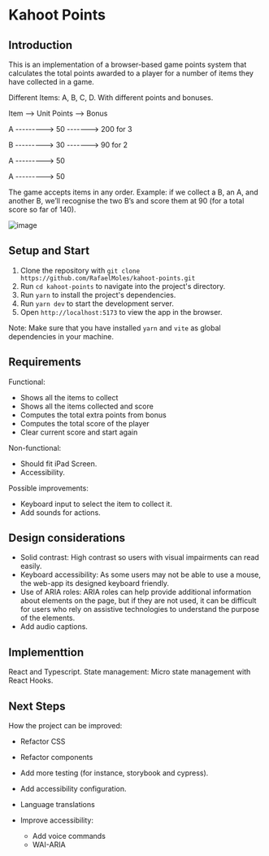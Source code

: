 # Kahoot Points

## Introduction

This is an implementation of a browser-based game points system that calculates the total points awarded to a player for a number of items they have collected in a game.

Different Items: A, B, C, D. With different points and bonuses.

Item --> Unit Points --> Bonus

A ---------> 50 -------> 200 for 3

B ---------> 30 -------> 90 for 2

A ---------> 50 

A ---------> 50 

The game accepts items in any order. Example: if we collect a B, an A, and another B, we’ll recognise the two B’s and score them at 90 (for a total score so far of 140).


![image](https://user-images.githubusercontent.com/39062528/212623158-b21da9fb-1ef5-4473-89e4-c4ef126b156d.png)

## Setup and Start

1. Clone the repository with ```git clone https://github.com/RafaelMoles/kahoot-points.git```
2. Run ```cd kahoot-points``` to navigate into the project's directory.
3. Run ```yarn``` to install the project's dependencies.
4. Run ```yarn dev``` to start the development server.
5. Open ```http://localhost:5173``` to view the app in the browser.

Note: Make sure that you have installed ```yarn``` and ```vite``` as global dependencies in your machine.

## Requirements

Functional:

- Shows all the items to collect
- Shows all the items collected and score
- Computes the total extra points from bonus
- Computes the total score of the player
- Clear current score and start again

Non-functional:

- Should fit iPad Screen.
- Accessibility.

Possible improvements:

- Keyboard input to select the item to collect it.
- Add sounds for actions.


## Design considerations

- Solid contrast: High contrast so users with visual impairments can read easily.
- Keyboard accessibility: As some users may not be able to use a mouse, the web-app its designed keyboard friendly.
-  Use of ARIA roles: ARIA roles can help provide additional information about elements on the page, but if they are not used, it can be difficult for users who rely on assistive technologies to understand the purpose of the elements.
- Add audio captions.

## Implementtion
React and Typescript.
State management: Micro state management with React Hooks.

## Next Steps
How the project can be improved:

- Refactor CSS
- Refactor components
- Add more testing (for instance, storybook and cypress).
- Add accessibility configuration.
- Language translations

- Improve accessibility:
    - Add voice commands
    - WAI-ARIA

